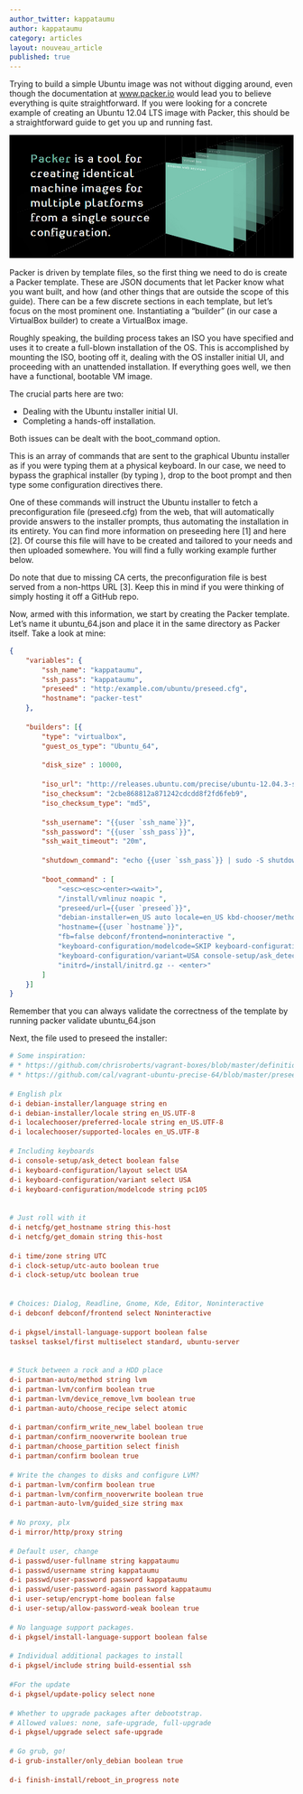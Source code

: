 ```yaml
---
author_twitter: kappataumu
author: kappataumu
category: articles
layout: nouveau_article
published: true
---
```


Trying to build a simple Ubuntu image was not without digging around, even though the documentation at www.packer.io would lead you to believe everything is quite straightforward. If you were looking for a concrete example of creating an Ubuntu 12.04 LTS image with Packer, this should be a straightforward guide to get you up and running fast.

![packer_splash.jpg](/uploads/packer_splash.jpg)

Packer is driven by template files, so the first thing we need to do is create a Packer template. These are JSON documents that let Packer know what you want built, and how (and other things that are outside the scope of this guide). There can be a few discrete sections in each template, but let’s focus on the most prominent one. Instantiating a “builder” (in our case a VirtualBox builder) to create a VirtualBox image.

Roughly speaking, the building process takes an ISO you have specified and uses it to create a full-blown installation of the OS. This is accomplished by mounting the ISO, booting off it, dealing with the OS installer initial UI, and proceeding with an unattended installation. If everything goes well, we then have a functional, bootable VM image. 

The crucial parts here are two:

* Dealing with the Ubuntu installer initial UI.
* Completing a hands-off installation.

Both issues can be dealt with the boot_command option. 

This is an array of commands that are sent to the graphical Ubuntu installer as if you were typing them at a physical keyboard. In our case, we need to bypass the graphical installer (by typing <esc><esc><enter>), drop to the boot prompt and then type some configuration directives there. 

One of these commands will instruct the Ubuntu installer to fetch a preconfiguration file (preseed.cfg) from the web, that will automatically provide answers to the installer prompts, thus automating the installation in its entirety. You can find more information on preseeding here [1] and here [2]. Of course this file will have to be created and tailored to your needs and then uploaded somewhere. You will find a fully working example further below.

Do note that due to missing CA certs, the preconfiguration file is best served from a non-https URL [3]. Keep this in mind if you were thinking of simply hosting it off a GitHub repo.

Now, armed with this information, we start by creating the Packer template. Let’s name it ubuntu_64.json and place it in the same directory as Packer itself. Take a look at mine: 

```json
{
    "variables": {
        "ssh_name": "kappataumu",
        "ssh_pass": "kappataumu",
        "preseed" : "http:/example.com/ubuntu/preseed.cfg",
        "hostname": "packer-test"
    },

    "builders": [{
        "type": "virtualbox",
        "guest_os_type": "Ubuntu_64",

        "disk_size" : 10000,

        "iso_url": "http://releases.ubuntu.com/precise/ubuntu-12.04.3-server-amd64.iso",
        "iso_checksum": "2cbe868812a871242cdcdd8f2fd6feb9",
        "iso_checksum_type": "md5",

        "ssh_username": "{{user `ssh_name`}}",
        "ssh_password": "{{user `ssh_pass`}}",
        "ssh_wait_timeout": "20m",

        "shutdown_command": "echo {{user `ssh_pass`}} | sudo -S shutdown -P now",

        "boot_command" : [
            "<esc><esc><enter><wait>",
            "/install/vmlinuz noapic ",
            "preseed/url={{user `preseed`}}",
            "debian-installer=en_US auto locale=en_US kbd-chooser/method=us ",
            "hostname={{user `hostname`}}",
            "fb=false debconf/frontend=noninteractive ",
            "keyboard-configuration/modelcode=SKIP keyboard-configuration/layout=USA ",
            "keyboard-configuration/variant=USA console-setup/ask_detect=false ",
            "initrd=/install/initrd.gz -- <enter>"
        ]
    }]
}
```

Remember that you can always validate the correctness of the template by running packer validate ubuntu_64.json

Next, the file used to preseed the installer:

```cfg
# Some inspiration:
# * https://github.com/chrisroberts/vagrant-boxes/blob/master/definitions/precise-64/preseed.cfg
# * https://github.com/cal/vagrant-ubuntu-precise-64/blob/master/preseed.cfg

# English plx
d-i debian-installer/language string en
d-i debian-installer/locale string en_US.UTF-8
d-i localechooser/preferred-locale string en_US.UTF-8
d-i localechooser/supported-locales en_US.UTF-8

# Including keyboards
d-i console-setup/ask_detect boolean false
d-i keyboard-configuration/layout select USA
d-i keyboard-configuration/variant select USA
d-i keyboard-configuration/modelcode string pc105


# Just roll with it
d-i netcfg/get_hostname string this-host
d-i netcfg/get_domain string this-host

d-i time/zone string UTC
d-i clock-setup/utc-auto boolean true
d-i clock-setup/utc boolean true


# Choices: Dialog, Readline, Gnome, Kde, Editor, Noninteractive
d-i debconf debconf/frontend select Noninteractive

d-i pkgsel/install-language-support boolean false
tasksel tasksel/first multiselect standard, ubuntu-server


# Stuck between a rock and a HDD place
d-i partman-auto/method string lvm
d-i partman-lvm/confirm boolean true
d-i partman-lvm/device_remove_lvm boolean true
d-i partman-auto/choose_recipe select atomic

d-i partman/confirm_write_new_label boolean true
d-i partman/confirm_nooverwrite boolean true
d-i partman/choose_partition select finish
d-i partman/confirm boolean true

# Write the changes to disks and configure LVM?
d-i partman-lvm/confirm boolean true
d-i partman-lvm/confirm_nooverwrite boolean true
d-i partman-auto-lvm/guided_size string max

# No proxy, plx
d-i mirror/http/proxy string

# Default user, change
d-i passwd/user-fullname string kappataumu
d-i passwd/username string kappataumu
d-i passwd/user-password password kappataumu
d-i passwd/user-password-again password kappataumu
d-i user-setup/encrypt-home boolean false
d-i user-setup/allow-password-weak boolean true

# No language support packages.
d-i	pkgsel/install-language-support boolean false

# Individual additional packages to install
d-i pkgsel/include string build-essential ssh

#For the update
d-i pkgsel/update-policy select none

# Whether to upgrade packages after debootstrap.
# Allowed values: none, safe-upgrade, full-upgrade
d-i pkgsel/upgrade select safe-upgrade

# Go grub, go!
d-i grub-installer/only_debian boolean true

d-i finish-install/reboot_in_progress note

```
